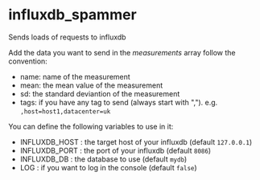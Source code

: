 # influxdb_spammer
Sends loads of requests to influxdb

Add the data you want to send in the *measurements* array follow the convention:
 * name: name of the measurement 
 * mean: the mean value of the measurement 
 * sd: the standard deviantion of the measurement
 * tags: if you have any tag to send (always start with ","). e.g. `,host=host1,datacenter=uk`


You can define the following variables to use in it:
 * INFLUXDB_HOST : the target host of your influxdb (default `127.0.0.1`)
 * INFLUXDB_PORT : the port of your influxdb (default `8086`)
 * INFLUXDB_DB : the database to use (default `mydb`)
 * LOG : if you want to log in the console (default `false`)

